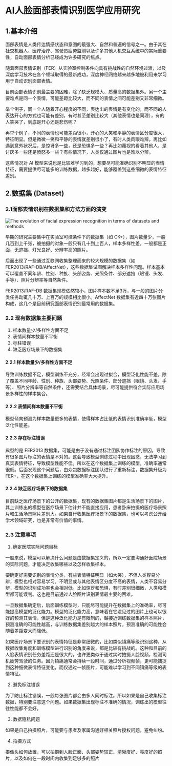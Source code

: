 # AI人脸面部表情识别医学应用研究

## 1.基本介绍

面部表情是人类传达情感状态和意图的最强大、自然和普遍的信号之一。由于其在社交机器人、医疗治疗、驾驶员疲劳监测以及许多其他人机交互系统中的实际重要性，自动面部表情分析已经成为许多研究的焦点。

随着面部表情识别（FER）从实验室控制条件向具有挑战性的自然环境过渡，以及深度学习技术在各个领域取得的最新成功，深度神经网络越来越多地被利用来学习用于自动识别面部表情。

目前面部表情识别最主要的困难，除了缺乏规模大、质量高的数据集外。另一个主要难点是同一个表情，可能差距比较大，而不同的表情之间可能差别又非常细微。

举个例子，同一个人随着开心程度的不同，表达出的表情是有变化的，而不同的人表达开心的方式也可能有差别，有时甚至差别比较大（其他表情也是同理），有的人笑哭了，到底是开心还是悲伤呢？

再举个例子，不同的表情也可能差距很小，开心的大笑和平静的表情区分度很大，特征明显。但是微微一笑和平静的表情就差别很小了，有时人类肉眼难辨。再比如遇到意外状况后，是惊讶多一些，还是恐惧多一些？再比如蔑视的看着其他人，是讨厌多一些还是愤怒多一些？有些情况下，人类仅通过图片也是难以分辨。

这些情况对 AI 模型来说也是比较难学习到的，想要尽可能准确识别不明显的表情特征，需要提供尽可能多的训练数据，越多越好，能够覆盖到这些细微的表情特征差别。

## 2.数据集 (Dataset)

### 2.1面部表情识别在数据集和方法方面的演变

![The evolution of facial expression recognition in terms of datasets
and methods](https://cdn.huoyijie.cn/uploads/2024/04/datasets.png)

早期的研究主要集中在实验室可控条件下的数据集（如 CK+），图片数量少，一般几百到上千张，被拍摄的对象一般只有几十到上百人，样本多样性差，一般都是正面、无遮挡、灯光良好、分辨率高的照片。

后面出现了一些通过互联网收集整理而来的较大规模的数据集（如 FER2013/RAF-DB/AffectNet），这些数据集试图解决样本多样性问题。样本基本可以覆盖不同年龄、性别、种族、头部姿势、光照条件、部分遮挡（眼镜、头发、手等）、照片分辨率等自然条件。

FER2013/RAF-DB 数据集规模依然较小，图片样本数不足3万，与一般的图片分类任务动辄几十万、上百万的规模相比很小。AffectNet 数据集有近四十万张图片构成，这几个是目前研究面部表情识别最常用的数据集。

### 2.2 现有数据集主要问题

1. 样本数量少/多样性方面不足
2. 表情间样本数量不平衡
3. 标柱错误
4. 缺乏医疗场景下的数据集

#### 2.2.1 样本数量少/多样性方面不足

导致训练数据不足，模型训练不充分，经常会出现过拟合，模型泛化性能不差。除了覆盖不同年龄、性别、种族、头部姿势、光照条件、部分遮挡（眼镜、头发、手等）、照片分辨率等自然条件，还需要结合具体场景，尽可能提供符合实际应用场景多样性的样本集合。

#### 2.2.2 表情间样本数量不平衡

模型倾向预测为样本数量更多的表情，使得样本占比低的表情识别准确率低，模型泛化性能差。

#### 2.2.3 存在标注错误

典型的是 FER2013 数据集，可能是由于没有通过标注团队协作标注的原因，导致有很多图片标注的表情是不对的。这会导致模型训练过程中出现困惑，无法学习到真实表情特征，导致模型性能不佳。所以在这个数据集上训练的模型，准确率通常很低。后面发现这个问题后，由众包数据标注团队进行了重新标注，数据集升级为 FER+，在这个数据集上训练的模型准确率大大提升。

#### 2.2.4 缺乏医疗场景下的数据集

目前缺乏医疗场景下的公开的数据集，现有的数据集图片都是生活场景下的图片，其上训练出的模型在医疗场景下估计并不能直接应用，患者卧床拍摄的医疗场景照片和生活场景照片差别大。如果自行收集医疗场景下的数据集，也可以考虑公开给学术领域研究，也是非常有价值的事情。

### 2.3 注意事项

1. 确定医院实际问题目标

一般来说，模型可以解决什么问题是由数据集定义的，所以一定要沟通好医院场景的实际问题，才能决定收集哪些以及怎样收集样本。

要确定好需要识别的表情分类，有些表情特征明显（如大笑），不但人类容易分辨，模型也相对容易学习。不明显或与其他表情区分度不高的表情，人类不容易分辨，模型的识别成功率也会相对低。比如惊讶和恐惧，有时差别很细微，人类和模型都可能误判。这也是目前通过人脸图片识别表情最主要的困难。

一旦数据集确定后，后面训练模型时，只能尽可能提升在数据集上的准确率，尽可能提高模型的泛化能力。模型的泛化能力高，意味着在它没见过的图片上也可以很好的预测其表情，但是这种泛化能力是有限制的，越接近训练数据集的样本照片，预测准确的可能性越高，与训练数据集差别越大的样本照片，预测准确的可能性会随着差距变大而降低。

如果医疗场景下要识别的表情特征是非常细微的，比如类似镇痛等级识别这种，从数据收集角度和训练模型进行识别的角度来说，都是比较有挑战的。这种和目前的人脸表情识别任务差距还是很大的，也许更类似于通过实时拍摄人脸视频，检测司机疲劳驾驶的任务。因为镇痛通常会持续一段时间，通过分析视频帧，更可能捕捉到这种细微表情特征变化，而仅通过一帧图片，可能难以学习到不同镇痛等级的表情特征。

2. 避免标注错误

为了防止标注错误，一般每张图片都会由多人同时标注。所以如果是自己收集标注数据，特别要注意这个问题。如果数据集出现标注不准确的情况，训练出的模型往往性能都不会好。

3. 数据隐私问题

如果是自己拍摄照片，可能要与患者及家属沟通好相关照片授权问题，避免纠纷。

4. 拍摄方式

摄像头如何放置，可以拍摄到人脸正面、头部姿势较正、清晰度好、亮度好的照片，以及如何在一段时间内收集到足够多的照片
